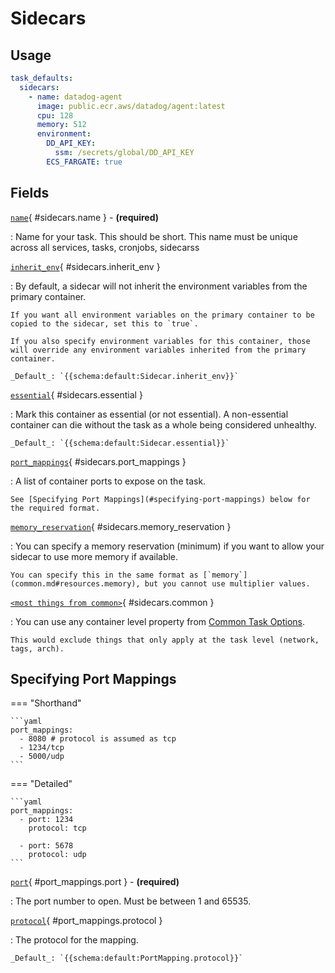 # Sidecars

## Usage
```yaml
task_defaults:
  sidecars:
    - name: datadog-agent
      image: public.ecr.aws/datadog/agent:latest
      cpu: 128
      memory: 512
      environment:
        DD_API_KEY: 
          ssm: /secrets/global/DD_API_KEY
        ECS_FARGATE: true
```

## Fields

[`name`](#sidecars.name){ #sidecars.name } - **(required)**

:   Name for your task. This should be short. 
    This name must be unique across all services, tasks, cronjobs, sidecarss

[`inherit_env`](#sidecars.inherit_env){ #sidecars.inherit_env }

:   By default, a sidecar will not inherit the environment variables from the primary container.

    If you want all environment variables on the primary container to be copied to the sidecar, set this to `true`.

    If you also specify environment variables for this container, those will override any environment variables inherited from the primary container.

    _Default_: `{{schema:default:Sidecar.inherit_env}}`

[`essential`](#sidecars.essential){ #sidecars.essential }

:   Mark this container as essential (or not essential). A non-essential container can die without the task as a whole being considered unhealthy.

    _Default_: `{{schema:default:Sidecar.essential}}`

[`port_mappings`](#sidecars.port_mappings){ #sidecars.port_mappings }

:   A list of container ports to expose on the task.

    See [Specifying Port Mappings](#specifying-port-mappings) below for the required format.

[`memory_reservation`](#sidecars.memory_reservation){ #sidecars.memory_reservation }

:   You can specify a memory reservation (minimum) if you want to allow your sidecar to use more memory if available.

    You can specify this in the same format as [`memory`](common.md#resources.memory), but you cannot use multiplier values.

[`<most things from common>`](#sidecars.common){ #sidecars.common }

:   You can use any container level property from [Common Task Options](common.md).

    This would exclude things that only apply at the task level (network, tags, arch).


## Specifying Port Mappings

=== "Shorthand"

    ```yaml
    port_mappings:
      - 8080 # protocol is assumed as tcp
      - 1234/tcp
      - 5000/udp
    ```

=== "Detailed"

    ```yaml
    port_mappings:
      - port: 1234
        protocol: tcp
      
      - port: 5678
        protocol: udp
    ```
  
[`port`](#port_mappings.port){ #port_mappings.port } - **(required)**

:   The port number to open. Must be between 1 and 65535.

[`protocol`](#port_mappings.protocol){ #port_mappings.protocol }

:   The protocol for the mapping.

    _Default_: `{{schema:default:PortMapping.protocol}}`